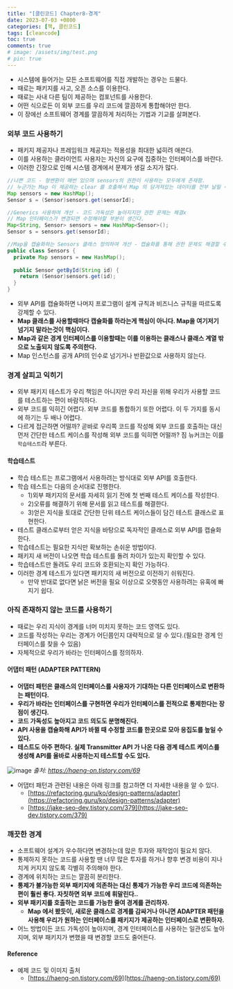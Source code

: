 ```yaml
---
title: "[클린코드] Chapter8-경계"
date: 2023-07-03 +0800
categories: [책, 클린코드]
tags: [cleancode]
toc: true
comments: true
# image: /assets/img/test.png
# pin: true
---
```


- 시스템에 들어가는 모든 소프트웨어를 직접 개발하는 경우는 드물다.
- 때로는 패키지를 사고, 오픈 소스를 이용한다.
- 때로는 사내 다른 팀이 제공하는 컴포넌트를 사용한다.
- 어떤 식으로든 이 외부 코드를 우리 코드에 깔끔하게 통합해야만 한다.
- 이 장에선 소프트웨어 경계를 깔끔하게 처리하는 기법과 기교를 살펴본다.

### 외부 코드 사용하기
- 패키지 제공자나 프레임워크 제공자는 적용성을 최대한 넓히려 애쓴다.
- 이를 사용하는 클라이언트 사용자는 자신의 요구에 집중하는 인터페이스를 바란다.
- 이러한 긴장으로 인해 시스템 경계에서 문제가 생길 소지가 많다.

```java
//나쁜 코드 - 형변환이 매번 있으며 sensors의 권한이 사용하는 모두에게 존재함.
// 누군가는 Map 이 제공하는 clear 를 호출해서 Map 의 담겨져있는 데이터를 전부 날릴 수 있음 
Map sensors = new HashMap();
Sensor s = (Sensor)sensors.get(sensorId);

//Generics 사용하여 개선 - 코드 가독성은 높아지지만 권한 문제는 해결x
// Map 인터페이스가 변경되면 수정해야할 부분이 생긴다.
Map<String, Sensor> sensors = new HashMap<Sensor>();
Sensor s = sensors.get(sensorId);

//Map을 캡슐화하는 Sensors 클래스 정의하여 개선 - 캡슐화를 통해 권한 문제도 해결할 수 있음.
public class Sensors {
  private Map sensors = new HashMap();
  
  public Sensor getById(String id) {
    return (Sensor)sensors.get(id);
  }
}
```

- 외부 API를 캡슐화하면 나머지 프로그램이 설계 규칙과 비즈니스 규칙을 따르도록 강제할 수 있다.
- <b>Map 클래스를 사용할때마다 캡슐화를 하라는게 핵심이 아니다. Map을 여기저기 넘기지 말라는것이 핵심이다.</b> 
- <b>Map과 같은 경계 인터페이스를 이용할때는 이를 이용하는 클래스나 클래스 계열 밖으로 노출되지 않도록 주의한다.</b>
- Map 인스턴스를 공개 API의 인수로 넘기거나 반환값으로 사용하지 않는다.

### 경계 살피고 익히기
- 외부 패키지 테스트가 우리 책임은 아니지만 우리 자신을 위해 우리가 사용할 코드를 테스트하는 편이 바람직하다.
- 외부 코드를 익히긴 어렵다. 외부 코드를 통합하기 또한 어렵다. 이 두 가지를 동시에 하기는 두 배나 어렵다.
- 다르게 접근하면 어떨까? 곧바로 우리쪽 코드를 작성해 외부 코드를 호출하는 대신 먼저 간단한 테스트 케이스를 작성해 외부 코드를 익히면 어떨까? 짐 뉴커크는 이를 `학습테스트`라 부른다.

#### 학습테스트
- 학습 테스트는 프로그램에서 사용하려는 방식대로 외부 API를 호출한다.
- 학습 테스트는 다음의 순서대로 진행한다.
  - 1)외부 패키지의 문서를 자세히 읽기 전에 첫 번째 테스트 케이스를 작성한다.
  - 2)오류를 해결하기 위해 문서를 읽고 테스트를 해결한다.
  - 3)얻은 지식을 토대로 간단한 단위 테스트 케이스들이 담긴 테스트 클래스로 표현한다.
- 테스트 클래스로부터 얻은 지식을 바탕으로 독자적인 클래스로 외부 API를 캡슐화한다.
- 학습테스트는 필요한 지식만 확보하는 손쉬운 방법이다.
- 패키지 새 버전이 나오면 학습 테스트를 돌려 차이가 있는지 확인할 수 있다.
- 학습테스트만 돌려도 우리 코드와 호환되는지 확인 가능하다.
- 이러한 경계 테스트가 있다면 패키지의 새 버전으로 이전하기 쉬워진다.
  - 만약 반대로 없다면 낡은 버전을 필요 이상으로 오랫동안 사용하려는 유혹에 빠지기 쉽다.

### 아직 존재하지 않는 코드를 사용하기
- 때로는 우리 지식이 경계를 너머 미치지 못하는 코드 영역도 있다.
- 코드를 작성하는 우리는 경계가 어딘쯤인지 대략적으로 알 수 있다.(필요한 경계 인터페이스를 찾을 수 있음)
- 자체적으로 우리가 바라는 인터페이스를 정의하자.

#### 어댑터 패턴 (ADAPTER PATTERN)
- <b>어댑터 패턴은 클래스의 인터페이스를 사용자가 기대하는 다른 인터페이스로 변환하는 패턴이다.</b>
- <b>우리가 바라는 인터페이스를 구현하면 우리가 인터페이스를 전적으로 통제한다는 장점이 생긴다.</b>
- <b>코드 가독성도 높아지고 코드 의도도 분명해진다.</b>
- <b>API 사용을 캡슐화해 API가 바뀔 때 수정할 코드를 한곳으로 모아 응집도를 높일 수 있다.</b>
- <b>테스트도 아주 편하다. 실제 Transmitter API 가 나온 다음 경계 테스트 케이스를 생성해 API를 올바로 사용하는지 테스트할 수도 있다.</b>

![image](https://github.com/jeonyoungho/jeonyoungho.github.io/assets/44339530/60401e33-b52f-439f-8e22-f89d8c338314)
_출처: https://haeng-on.tistory.com/69_

- 어댑터 패턴과 관련된 내용은 아래 링크를 참고하면 더 자세한 내용을 알 수 있다.
  - [https://refactoring.guru/ko/design-patterns/adapter](https://refactoring.guru/ko/design-patterns/adapter)
  - [https://jake-seo-dev.tistory.com/379](https://jake-seo-dev.tistory.com/379)

### 깨끗한 경계
- 소프트웨어 설계가 우수하다면 변경하는데 많은 투자와 재작업이 필요치 않다.
- 통제하지 못하는 코드를 사용할 땐 너무 많은 투자를 하거나 향후 변경 비용이 지나치게 커지지 않도록 각별히 주의해야 한다.
- 경계에 위치하는 코드는 깔끔히 분리한다.
- <b>통제가 불가능한 외부 패키지에 의존하는 대신 통제가 가능한 우리 코드에 의존하는 편이 훨씬 좋다. 자칫하면 외부 코드에 휘말린다..</b>
- <b>외부 패키지를 호출하는 코드를 가능한 줄여 경계를 관리하자.</b>
  - <b>Map 에서 봤듯이, 새로운 클래스로 경계를 감싸거나 아니면 ADAPTER 패턴을 사용해 우리가 원하는 인터페이스를 패키지가 제공하는 인터페이스로 변환하자.</b>
- 어느 방법이든 코드 가독성이 높아지며, 경계 인터페이스를 사용하는 일관성도 높아지며, 외부 패키지가 변했을 때 변경할 코드도 줄어든다.

#### Reference
- 예제 코드 및 이미지 출처
  - [https://haeng-on.tistory.com/69](https://haeng-on.tistory.com/69)
